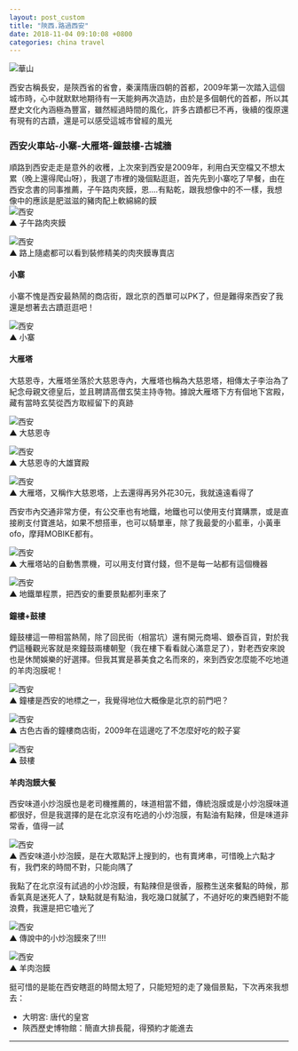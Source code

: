```yaml
---
layout: post_custom
title: "陝西.路過西安"
date: 2018-11-04 09:10:08 +0800
categories: china travel
---
```

![華山](/assets/image/20181103/IMAG2483.JPG) 

西安古稱長安，是陝西省的省會，秦漢隋唐四朝的首都，2009年第一次踏入這個城市時，心中就默默地期待有一天能夠再次造訪，由於是多個朝代的首都，所以其歷史文化內涵極為豐富，雖然經過時間的風化，許多古蹟都已不再，後續的復原還有現有的古蹟，還是可以感受這城市曾經的風光  
  
<!--more-->
  
### 西安火車站-小寨-大雁塔-鐘鼓樓-古城牆  
  
順路到西安走走是意外的收穫，上次來到西安是2009年，利用白天空檔又不想太累（晚上還得爬山呀），我選了市裡的幾個點逛逛，首先先到小寨吃了早餐，由在西安念書的同事推薦，子午路肉夾饃，恩....有點乾，跟我想像中的不一樣，我想像中的應該是肥滋滋的豬肉配上軟綿綿的饃   
![西安](/assets/image/20181103/IMAG2460.JPG)   
▲ 子午路肉夾饃  
  
![西安](/assets/image/20181103/IMAG2459.JPG)   
▲ 路上隨處都可以看到裝修精美的肉夾饃專賣店
  
#### 小寨
  
小寨不愧是西安最熱鬧的商店街，跟北京的西單可以PK了，但是難得來西安了我還是想著去古蹟逛逛吧！
  
![西安](/assets/image/20181103/IMAG2461.JPG)   
▲ 小寨    

#### 大雁塔  
  
大慈恩寺，大雁塔坐落於大慈恩寺內，大雁塔也稱為大慈恩塔，相傳太子李治為了紀念母親文德皇后，並且聘請高僧玄奘主持寺物。據說大雁塔下方有個地下宮殿，藏有當時玄奘從西方取經留下的真跡
    
![西安](/assets/image/20181103/IMAG2464.JPG)   
▲ 大慈恩寺 
  
![西安](/assets/image/20181103/IMAG2467.JPG)   
▲ 大慈恩寺的大雄寶殿 
  
![西安](/assets/image/20181103/IMAG2465.JPG)   
▲ 大雁塔，又稱作大慈恩塔，上去還得再另外花30元，我就遠遠看得了 
  
西安市內交通非常方便，有公交車也有地鐵，地鐵也可以使用支付寶購票，或是直接刷支付寶進站，如果不想搭車，也可以騎單車，除了我最愛的小藍車，小黃車ofo，摩拜MOBIKE都有。
  
![西安](/assets/image/20181103/IMAG2469.JPG)   
▲ 大雁塔站的自動售票機，可以用支付寶付錢，但不是每一站都有這個機器 
  
![西安](/assets/image/20181103/IMAG2471.JPG)   
▲ 地鐵單程票，把西安的重要景點都列車來了

#### 鐘樓+鼓樓   
鐘鼓樓這一帶相當熱鬧，除了回民街（相當坑）還有開元商場、銀泰百貨，對於我們這種觀光客就是來鐘鼓兩樓朝聖（我在樓下看看就心滿意足了），對老西安來說也是休閒娛樂的好選擇。但我其實是慕美食之名而來的，來到西安怎麼能不吃地道的羊肉泡膜呢！
  
![西安](/assets/image/20181103/IMAG2472.JPG)   
▲ 鐘樓是西安的地標之一，我覺得地位大概像是北京的前門吧？
  
![西安](/assets/image/20181103/IMAG2474.JPG)   
▲ 古色古香的鐘樓商店街，2009年在這邊吃了不怎麼好吃的餃子宴
  
![西安](/assets/image/20181103/IMAG2481.JPG)   
▲ 鼓樓

#### 羊肉泡饃大餐
   
西安味道小炒泡膜也是老司機推薦的，味道相當不錯，傳統泡膜或是小炒泡膜味道都很好，但是我選擇的是在北京沒有吃過的小炒泡膜，有點油有點辣，但是味道非常香，值得一試
  
![西安](/assets/image/20181103/IMAG2478.JPG)   
▲ 西安味道小炒泡饃，是在大眾點評上搜到的，也有賣烤串，可惜晚上六點才有，我們來的時間不對，只能向隅了
  
我點了在北京沒有試過的小炒泡饃，有點辣但是很香，服務生送來餐點的時候，那香氣真是迷死人了，缺點就是有點油，我吃幾口就膩了，不過好吃的東西絕對不能浪費，我還是把它嗑光了
  
![西安](/assets/image/20181103/IMAG2476.JPG)   
▲ 傳說中的小炒泡饃來了!!!!
  
![西安](/assets/image/20181103/IMAG2477.JPG)   
▲ 羊肉泡饃

挺可惜的是能在西安瞎逛的時間太短了，只能短短的走了幾個景點，下次再來我想去：  
* 大明宮: 唐代的皇宮  
* 陝西歷史博物館：簡直大排長龍，得預約才能進去  
  
-------






